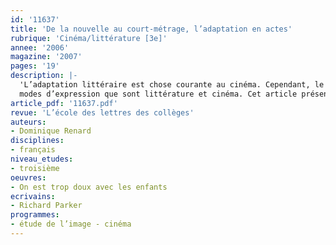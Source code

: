 ```yaml
---
id: '11637'
title: 'De la nouvelle au court-métrage, l’adaptation en actes'
rubrique: 'Cinéma/littérature [3e]'
annee: '2006'
magazine: '2007'
pages: '19'
description: |-
  'L’adaptation littéraire est chose courante au cinéma. Cependant, le minutieux travail de lecture, d’appropriation, de choix, de réécriture et de transcodage qu’elle implique est bien souvent oublié au profit de propos généraux sur une supposée fidélité. Les manières concrètes d’aborder ce champ de réflexion sont multiples. Mettre en œuvre une adaptation – même modeste – avec des élèves reste une occasion de leur faire toucher du doigt la spécificité irréductible de chacun des deux
  modes d’expression que sont littérature et cinéma. Cet article présente les grandes étapes de la démarche pédagogique qui a conduit une quinzaine d’élèves de quatrième et de troisième, réunis au sein d’un atelier de pratique artistique cinéma et audiovisuel, à réaliser de A à Z l’adaptation d’une brève nouvelle de Richard Parker, « On est trop doux avec les enfants ». (Le texte de la nouvelle figure à la fin de l’article).'
article_pdf: '11637.pdf'
revue: 'L’école des lettres des collèges'
auteurs:
- Dominique Renard
disciplines:
- français
niveau_etudes:
- troisième
oeuvres:
- On est trop doux avec les enfants
ecrivains:
- Richard Parker
programmes:
- étude de l’image - cinéma
---
```

